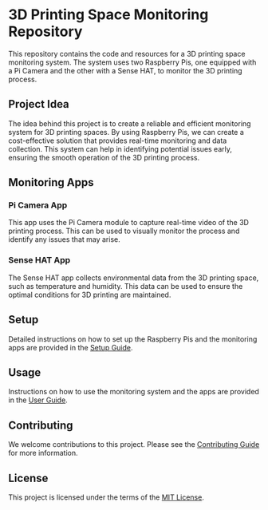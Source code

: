 # 3D Printing Space Monitoring Repository

This repository contains the code and resources for a 3D printing space monitoring system. The system uses two Raspberry Pis, one equipped with a Pi Camera and the other with a Sense HAT, to monitor the 3D printing process.

## Project Idea

The idea behind this project is to create a reliable and efficient monitoring system for 3D printing spaces. By using Raspberry Pis, we can create a cost-effective solution that provides real-time monitoring and data collection. This system can help in identifying potential issues early, ensuring the smooth operation of the 3D printing process.

## Monitoring Apps

### Pi Camera App

This app uses the Pi Camera module to capture real-time video of the 3D printing process. This can be used to visually monitor the process and identify any issues that may arise.

### Sense HAT App

The Sense HAT app collects environmental data from the 3D printing space, such as temperature and humidity. This data can be used to ensure the optimal conditions for 3D printing are maintained.

## Setup

Detailed instructions on how to set up the Raspberry Pis and the monitoring apps are provided in the [Setup Guide](./SETUP.md).

## Usage

Instructions on how to use the monitoring system and the apps are provided in the [User Guide](./USAGE.md).

## Contributing

We welcome contributions to this project. Please see the [Contributing Guide](./CONTRIBUTING.md) for more information.

## License

This project is licensed under the terms of the [MIT License](./LICENSE).
